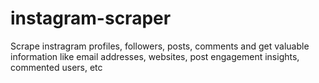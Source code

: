 # instagram-scraper
Scrape instragram profiles, followers, posts, comments and get valuable information like email addresses, websites, post engagement insights, commented users, etc
